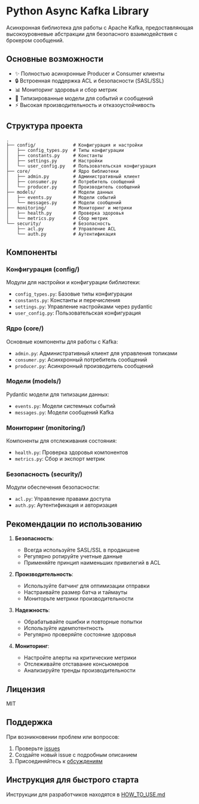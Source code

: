 # Python Async Kafka Library

Асинхронная библиотека для работы с Apache Kafka, предоставляющая высокоуровневые абстракции для безопасного взаимодействия с брокером сообщений.

## Основные возможности

- ✨ Полностью асинхронные Producer и Consumer клиенты
- 🔒 Встроенная поддержка ACL и безопасности (SASL/SSL)
- 📊 Мониторинг здоровья и сбор метрик
- 🎯 Типизированные модели для событий и сообщений
- ⚡ Высокая производительность и отказоустойчивость

## Структура проекта

```
.
├── config/              # Конфигурация и настройки
│   ├── config_types.py  # Типы конфигурации
│   ├── constants.py     # Константы
│   ├── settings.py      # Настройки
│   └── user_config.py   # Пользовательская конфигурация
├── core/                # Ядро библиотеки
│   ├── admin.py         # Административный клиент
│   ├── consumer.py      # Потребитель сообщений
│   └── producer.py      # Производитель сообщений
├── models/              # Модели данных
│   ├── events.py        # Модели событий
│   └── messages.py      # Модели сообщений
├── monitoring/          # Мониторинг и метрики
│   ├── health.py        # Проверка здоровья
│   └── metrics.py       # Сбор метрик
└── security/            # Безопасность
    ├── acl.py           # Управление ACL
    └── auth.py          # Аутентификация
```

## Компоненты

### Конфигурация (config/)

Модули для настройки и конфигурации библиотеки:

- `config_types.py`: Базовые типы конфигурации
- `constants.py`: Константы и перечисления
- `settings.py`: Управление настройками через pydantic
- `user_config.py`: Пользовательская конфигурация

### Ядро (core/)

Основные компоненты для работы с Kafka:

- `admin.py`: Административный клиент для управления топиками
- `consumer.py`: Асинхронный потребитель сообщений
- `producer.py`: Асинхронный производитель сообщений

### Модели (models/)

Pydantic модели для типизации данных:

- `events.py`: Модели системных событий
- `messages.py`: Модели сообщений Kafka

### Мониторинг (monitoring/)

Компоненты для отслеживания состояния:

- `health.py`: Проверка здоровья компонентов
- `metrics.py`: Сбор и экспорт метрик

### Безопасность (security/)

Модули обеспечения безопасности:

- `acl.py`: Управление правами доступа
- `auth.py`: Аутентификация и авторизация

## Рекомендации по использованию

1. **Безопасность**:
   - Всегда используйте SASL/SSL в продакшене
   - Регулярно ротируйте учетные данные
   - Применяйте принцип наименьших привилегий в ACL

2. **Производительность**:
   - Используйте батчинг для оптимизации отправки
   - Настраивайте размер батча и таймауты
   - Мониторьте метрики производительности

3. **Надежность**:
   - Обрабатывайте ошибки и повторные попытки
   - Используйте идемпотентность
   - Регулярно проверяйте состояние здоровья

4. **Мониторинг**:
   - Настройте алерты на критические метрики
   - Отслеживайте отставание консьюмеров
   - Анализируйте тренды производительности

## Лицензия

MIT

## Поддержка

При возникновении проблем или вопросов:

1. Проверьте [issues](https://github.com/org/repo/issues)
2. Создайте новый issue с подробным описанием
3. Присоединяйтесь к [обсуждениям](https://github.com/org/repo/discussions)

## Инструкция для быстрого старта

Инструкции для разработчиков находятся в [HOW_TO_USE.md](HOW_TO_USE.md)
